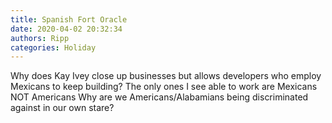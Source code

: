 ```yaml
---
title: Spanish Fort Oracle
date: 2020-04-02 20:32:34
authors: Ripp
categories: Holiday
---
```


 Why does Kay Ivey close up businesses but allows developers who employ Mexicans to keep building?   The only ones I see able to work are Mexicans NOT Americans
Why are we Americans/Alabamians being discriminated against in our own stare?